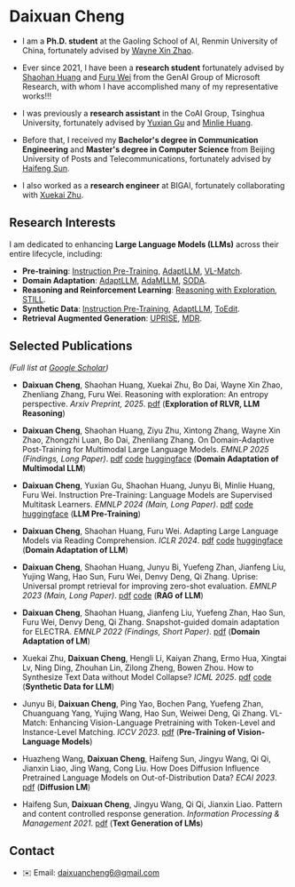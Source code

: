 # Daixuan Cheng

- I am a **Ph.D. student** at the Gaoling School of AI, Renmin University of China, fortunately advised by [Wayne Xin Zhao](https://scholar.google.com/citations?user=JNhNacoAAAAJ&hl=en).  

- Ever since 2021, I have been a **research student** fortunately advised by [Shaohan Huang](https://buaahsh.github.io) and [Furu Wei](https://thegenerality.com) from the GenAI Group of Microsoft Research, with whom I have accomplished many of my representative works!!!

- I was previously a **research assistant** in the CoAI Group, Tsinghua University, fortunately advised by [Yuxian Gu](https://t1101675.github.io) and [Minlie Huang](https://scholar.google.com/citations?user=P1jPSzMAAAAJ&hl=zh-CN).  

- Before that, I received my **Bachelor's degree in Communication Engineering** and **Master's degree in Computer Science** from Beijing University of Posts and Telecommunications, fortunately advised by [Haifeng Sun](https://hfsun.github.io).  

- I also worked as a **research engineer** at BIGAI, fortunately collaborating with [Xuekai Zhu](https://xuekai-zhu.github.io/Xuekai-Zhu/).  


## Research Interests  

I am dedicated to enhancing **Large Language Models (LLMs)** across their entire lifecycle, including:  
- **Pre-training**: [Instruction Pre-Training](https://arxiv.org/abs/2406.14491), [AdaptLLM](https://arxiv.org/abs/2309.09530), [VL-Match](https://openaccess.thecvf.com/content/ICCV2023/papers/Bi_VL-Match_Enhancing_Vision-Language_Pretraining_with_Token-Level_and_Instance-Level_Matching_ICCV_2023_paper.pdf).  
- **Domain Adaptation**: [AdaptLLM](https://arxiv.org/abs/2309.09530), [AdaMLLM](https://arxiv.org/abs/2411.19930), [SODA](https://aclanthology.org/2022.findings-emnlp.163/).  
- **Reasoning and Reinforcement Learning**: [Reasoning with Exploration](https://arxiv.org/abs/2506.14758), [STILL](https://github.com/RUCAIBox/Slow_Thinking_with_LLMs).  
- **Synthetic Data**: [Instruction Pre-Training](https://arxiv.org/abs/2406.14491), [AdaptLLM](https://arxiv.org/abs/2309.09530), [ToEdit](https://arxiv.org/abs/2412.14689).
- **Retrieval Augmented Generation**: [UPRISE](https://arxiv.org/abs/2303.08518), [MDR](https://aclanthology.org/2024.naacl-long.235/).

## Selected Publications  
*(Full list at [Google Scholar](https://scholar.google.com/citations?hl=en&user=flRAZJQAAAAJ&view_op=list_works))*

* **Daixuan Cheng**, Shaohan Huang, Xuekai Zhu, Bo Dai, Wayne Xin Zhao, Zhenliang Zhang, Furu Wei. Reasoning with exploration: An entropy perspective. *Arxiv Preprint, 2025*. [pdf](https://arxiv.org/abs/2506.14758) (**Exploration of RLVR, LLM Reasoning**)

* **Daixuan Cheng**, Shaohan Huang, Ziyu Zhu, Xintong Zhang, Wayne Xin Zhao, Zhongzhi Luan, Bo Dai, Zhenliang Zhang. On Domain-Adaptive Post-Training for Multimodal Large Language Models. *EMNLP 2025 (Findings, Long Paper)*. [pdf](https://arxiv.org/abs/2411.19930) [code](https://github.com/bigai-ai/QA-Synthesizer) [huggingface](https://huggingface.co/AdaptLLM/Adapt-MLLM-to-Domains) (**Domain Adaptation of Multimodal LLM**)

* **Daixuan Cheng**, Yuxian Gu, Shaohan Huang, Junyu Bi, Minlie Huang, Furu Wei. Instruction Pre-Training: Language Models are Supervised Multitask Learners. *EMNLP 2024 (Main, Long Paper)*. [pdf](https://arxiv.org/abs/2406.14491) [code](https://github.com/microsoft/LMOps/tree/main/instruction_pretrain) [huggingface](https://huggingface.co/instruction-pretrain) (**LLM Pre-Training**)

* **Daixuan Cheng**, Shaohan Huang, Furu Wei. Adapting Large Language Models via Reading Comprehension. *ICLR 2024*. [pdf](https://arxiv.org/abs/2309.09530) [code](https://github.com/microsoft/LMOps/tree/main/adaptllm) [huggingface](https://huggingface.co/AdaptLLM) (**Domain Adaptation of LLM**)

* **Daixuan Cheng**, Shaohan Huang, Junyu Bi, Yuefeng Zhan, Jianfeng Liu, Yujing Wang, Hao Sun, Furu Wei, Denvy Deng, Qi Zhang. Uprise: Universal prompt retrieval for improving zero-shot evaluation. *EMNLP 2023 (Main, Long Paper)*. [pdf](https://arxiv.org/abs/2303.08518) [code](https://github.com/microsoft/LMOps/tree/main/uprise) (**RAG of LLM**)

* **Daixuan Cheng**, Shaohan Huang, Jianfeng Liu, Yuefeng Zhan, Hao Sun, Furu Wei, Denvy Deng, Qi Zhang. Snapshot-guided domain adaptation for ELECTRA. *EMNLP 2022 (Findings, Short Paper)*. [pdf](https://aclanthology.org/2022.findings-emnlp.163/) (**Domain Adaptation of LM**)

* Xuekai Zhu, **Daixuan Cheng**, Hengli Li, Kaiyan Zhang, Ermo Hua, Xingtai Lv, Ning Ding, Zhouhan Lin, Zilong Zheng, Bowen Zhou. How to Synthesize Text Data without Model Collapse? *ICML 2025*. [pdf](https://arxiv.org/abs/2412.14689) [code](https://github.com/Xuekai-Zhu/toedit) (**Synthetic Data for LLM**)

* Junyu Bi, **Daixuan Cheng**, Ping Yao, Bochen Pang, Yuefeng Zhan, Chuanguang Yang, Yujing Wang, Hao Sun, Weiwei Deng, Qi Zhang. VL-Match: Enhancing Vision-Language Pretraining with Token-Level and Instance-Level Matching. *ICCV 2023*. [pdf](https://openaccess.thecvf.com/content/ICCV2023/papers/Bi_VL-Match_Enhancing_Vision-Language_Pretraining_with_Token-Level_and_Instance-Level_Matching_ICCV_2023_paper.pdf) (**Pre-Training of Vision-Language Models**)

* Huazheng Wang, **Daixuan Cheng**, Haifeng Sun, Jingyu Wang, Qi Qi, Jianxin Liao, Jing Wang, Cong Liu. How Does Diffusion Influence Pretrained Language Models on Out-of-Distribution Data? *ECAI 2023*. [pdf](https://arxiv.org/abs/2307.13949) (**Diffusion LM**)

* Haifeng Sun, **Daixuan Cheng**, Jingyu Wang, Qi Qi, Jianxin Liao. Pattern and content controlled response generation. *Information Processing & Management 2021*. [pdf](https://www.sciencedirect.com/science/article/pii/S0306457321001023) (**Text Generation of LMs**)
 
## Contact  

- ✉️ Email: [daixuancheng6@gmail.com](mailto:daixuancheng6@gmail.com)  





